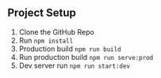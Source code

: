 ## Project Setup

1. Clone the GitHub Repo
2. Run `npm install`
3. Production build `npm run build`
4. Run production  build `npm run serve:prod`
4. Dev server run `npm run start:dev`
